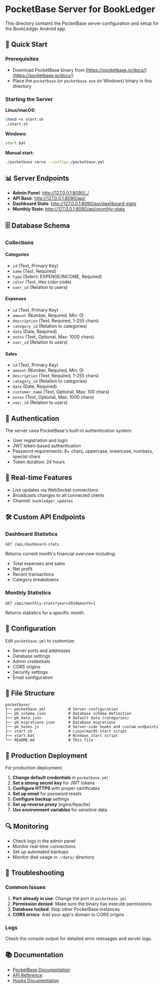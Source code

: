 # PocketBase Server for BookLedger

This directory contains the PocketBase server configuration and setup for the BookLedger Android app.

## 🚀 Quick Start

### Prerequisites
- Download PocketBase binary from [https://pocketbase.io/docs/](https://pocketbase.io/docs/)
- Place the `pocketbase` (or `pocketbase.exe` on Windows) binary in this directory

### Starting the Server

**Linux/macOS:**
```bash
chmod +x start.sh
./start.sh
```

**Windows:**
```cmd
start.bat
```

**Manual start:**
```bash
./pocketbase serve --config=./pocketbase.yml
```

## 📊 Server Endpoints

- **Admin Panel**: http://127.0.0.1:8090/_/
- **API Base**: http://127.0.0.1:8090/api/
- **Dashboard Stats**: http://127.0.0.1:8090/api/dashboard-stats
- **Monthly Stats**: http://127.0.0.1:8090/api/monthly-stats

## 🗄️ Database Schema

### Collections

#### Categories
- `id` (Text, Primary Key)
- `name` (Text, Required)
- `type` (Select: EXPENSE/INCOME, Required)
- `color` (Text, Hex color code)
- `user_id` (Relation to users)

#### Expenses
- `id` (Text, Primary Key)
- `amount` (Number, Required, Min: 0)
- `description` (Text, Required, 1-255 chars)
- `category_id` (Relation to categories)
- `date` (Date, Required)
- `notes` (Text, Optional, Max: 1000 chars)
- `user_id` (Relation to users)

#### Sales
- `id` (Text, Primary Key)
- `amount` (Number, Required, Min: 0)
- `description` (Text, Required, 1-255 chars)
- `category_id` (Relation to categories)
- `date` (Date, Required)
- `customer_name` (Text, Optional, Max: 100 chars)
- `notes` (Text, Optional, Max: 1000 chars)
- `user_id` (Relation to users)

## 🔐 Authentication

The server uses PocketBase's built-in authentication system:
- User registration and login
- JWT token-based authentication
- Password requirements: 8+ chars, uppercase, lowercase, numbers, special chars
- Token duration: 24 hours

## 📡 Real-time Features

- Live updates via WebSocket connections
- Broadcasts changes to all connected clients
- Channel: `bookledger_updates`

## 🛠️ Custom API Endpoints

### Dashboard Statistics
```
GET /api/dashboard-stats
```
Returns current month's financial overview including:
- Total expenses and sales
- Net profit
- Recent transactions
- Category breakdowns

### Monthly Statistics
```
GET /api/monthly-stats?year=2024&month=1
```
Returns statistics for a specific month.

## 🔧 Configuration

Edit `pocketbase.yml` to customize:
- Server ports and addresses
- Database settings
- Admin credentials
- CORS origins
- Security settings
- Email configuration

## 📁 File Structure

```
pocketbase/
├── pocketbase.yml          # Server configuration
├── pb_schema.json          # Database schema definition
├── pb_data.json            # Default data (categories)
├── pb_migrations.json      # Database migrations
├── pb_hooks.js             # Server-side hooks and custom endpoints
├── start.sh                # Linux/macOS start script
├── start.bat               # Windows start script
└── README.md               # This file
```

## 🚀 Production Deployment

For production deployment:

1. **Change default credentials** in `pocketbase.yml`
2. **Set a strong secret key** for JWT tokens
3. **Configure HTTPS** with proper certificates
4. **Set up email** for password resets
5. **Configure backup** settings
6. **Set up reverse proxy** (nginx/Apache)
7. **Use environment variables** for sensitive data

## 🔍 Monitoring

- Check logs in the admin panel
- Monitor real-time connections
- Set up automated backups
- Monitor disk usage in `./data/` directory

## 🐛 Troubleshooting

### Common Issues

1. **Port already in use**: Change the port in `pocketbase.yml`
2. **Permission denied**: Make sure the binary has execute permissions
3. **Database locked**: Stop other PocketBase instances
4. **CORS errors**: Add your app's domain to CORS origins

### Logs
Check the console output for detailed error messages and server logs.

## 📚 Documentation

- [PocketBase Documentation](https://pocketbase.io/docs/)
- [API Reference](https://pocketbase.io/docs/api-records/)
- [Hooks Documentation](https://pocketbase.io/docs/js-overview/)
